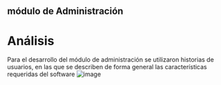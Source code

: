 ## módulo de Administración
# Análisis 
Para el desarrollo del módulo de administración se utilizaron historias de usuarios, en las que se describen de forma general las características requeridas del software
![image](https://github.com/user-attachments/assets/196983a8-4461-49b2-b034-d2d35a42a8fa)
